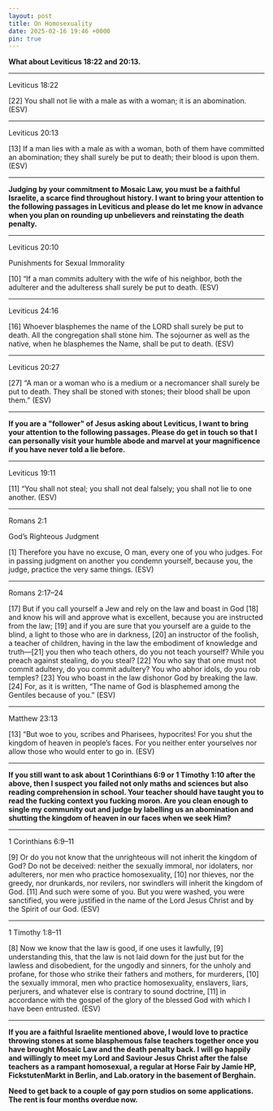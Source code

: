 ```yaml
---
layout: post
title: On Homosexuality
date: 2025-02-16 19:46 +0000
pin: true
---
```


**What about Leviticus 18:22 and 20:13.**

---

Leviticus 18:22

[22] You shall not lie with a male as with a woman; it is an abomination. (ESV)

---

Leviticus 20:13

[13] If a man lies with a male as with a woman, both of them have committed an abomination; they shall surely be put to death; their blood is upon them. (ESV)

---

**Judging by your commitment to Mosaic Law, you must be a faithful Israelite, a scarce find throughout history. I want to bring your attention to the following passages in Leviticus and please do let me know in advance when you plan on rounding up unbelievers and reinstating the death penalty.**

---

Leviticus 20:10

Punishments for Sexual Immorality

[10] “If a man commits adultery with the wife of his neighbor, both the adulterer and the adulteress shall surely be put to death. (ESV)

---

Leviticus 24:16

[16] Whoever blasphemes the name of the LORD shall surely be put to death. All the congregation shall stone him. The sojourner as well as the native, when he blasphemes the Name, shall be put to death. (ESV)

---

Leviticus 20:27

[27] “A man or a woman who is a medium or a necromancer shall surely be put to death. They shall be stoned with stones; their blood shall be upon them.” (ESV)

---

**If you are a "follower" of Jesus asking about Leviticus, I want to bring your attention to the following passages. Please do get in touch so that I can personally visit your humble abode and marvel at your magnificence if you have never told a lie before.**

---

Leviticus 19:11

[11] “You shall not steal; you shall not deal falsely; you shall not lie to one another. (ESV)

---

Romans 2:1

God’s Righteous Judgment

[1] Therefore you have no excuse, O man, every one of you who judges. For in passing judgment on another you condemn yourself, because you, the judge, practice the very same things. (ESV)

---

Romans 2:17–24

[17] But if you call yourself a Jew and rely on the law and boast in God [18] and know his will and approve what is excellent, because you are instructed from the law; [19] and if you are sure that you yourself are a guide to the blind, a light to those who are in darkness, [20] an instructor of the foolish, a teacher of children, having in the law the embodiment of knowledge and truth—[21] you then who teach others, do you not teach yourself? While you preach against stealing, do you steal? [22] You who say that one must not commit adultery, do you commit adultery? You who abhor idols, do you rob temples? [23] You who boast in the law dishonor God by breaking the law. [24] For, as it is written, “The name of God is blasphemed among the Gentiles because of you.” (ESV)

---

Matthew 23:13

[13] “But woe to you, scribes and Pharisees, hypocrites! For you shut the kingdom of heaven in people’s faces. For you neither enter yourselves nor allow those who would enter to go in. (ESV)

---

**If you still want to ask about 1 Corinthians 6:9 or 1 Timothy 1:10 after the above, then I suspect you failed not only maths and sciences but also reading comprehension in school. Your teacher should have taught you to read the fucking context you fucking moron. Are you clean enough to single my community out and judge by labelling us an abomination and shutting the kingdom of heaven in our faces when we seek Him?**

---

1 Corinthians 6:9–11

[9] Or do you not know that the unrighteous will not inherit the kingdom of God? Do not be deceived: neither the sexually immoral, nor idolaters, nor adulterers, nor men who practice homosexuality, [10] nor thieves, nor the greedy, nor drunkards, nor revilers, nor swindlers will inherit the kingdom of God. [11] And such were some of you. But you were washed, you were sanctified, you were justified in the name of the Lord Jesus Christ and by the Spirit of our God. (ESV)

---

1 Timothy 1:8–11

[8] Now we know that the law is good, if one uses it lawfully, [9] understanding this, that the law is not laid down for the just but for the lawless and disobedient, for the ungodly and sinners, for the unholy and profane, for those who strike their fathers and mothers, for murderers, [10] the sexually immoral, men who practice homosexuality, enslavers, liars, perjurers, and whatever else is contrary to sound doctrine, [11] in accordance with the gospel of the glory of the blessed God with which I have been entrusted. (ESV)

---

**If you are a faithful Israelite mentioned above, I would love to practice throwing stones at some blasphemous false teachers together once you have brought Mosaic Law and the death penalty back. I will go happily and willingly to meet my Lord and Saviour Jesus Christ after the false teachers as a rampant homosexual, a regular at Horse Fair by Jamie HP, FickstutenMarkt in Berlin, and Lab.oratory in the basement of Berghain.**

**Need to get back to a couple of gay porn studios on some applications. The rent is four months overdue now.**